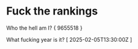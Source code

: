 # Fuck the rankings

Who the hell am I?
{ 9655518 }

What fucking year is it?
[ 2025-02-05T13:30:00Z ]
